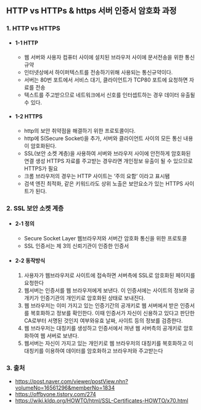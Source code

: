 ## HTTP vs HTTPs & https 서버 인증서 암호화 과정

### 1. HTTP vs HTTPS

-   #### 1-1 HTTP

    -   웹 서버와 사용자 컴퓨터 사이에 설치된 브라우저 사이에 문서전송을 위한 통신규약
    -   인터넷상에서 하이퍼텍스트를 전송하기위해 사용되는 통신규약이다.
    -   서버는 80번 포트에서 서비스 대기, 클라이언트가 TCP80 포트에 요청하면 자료를 전송
    -   텍스트를 주고받으므로 네트워크에서 신호를 인터셉트하는 경우 데이터 유출될 수 있다.

-   #### 1-2 HTTPS
    -   http의 보안 취약점을 해결하기 위한 프로토콜이다.
    -   http에 S(Secure Socket)을 추가, 서버와 클라이언트 사이의 모든 통신 내용이 암호화된다.
    -   SSL(보안 소켓 계층)을 사용하여 서버와 브라우저 사이에 안전하게 암호화된 연결 생성
        HTTPS 자료를 주고받는 경우라면 개인정보 유출이 될 수 있으므로 HTTPS가 필요
    -   크롬 브라우저의 경우는 HTTP 사이트는 ‘주의 요함’ 이라고 표시됌
    -   검색 엔진 최적화, 같은 키워드라도 상위 노출은 보안요소가 있는 HTTPS 사이트가 된다.

### 2. SSL 보안 소켓 계층

-   #### 2-1 정의

    -   Secure Socket Layer 웹브라우저와 서버간 암호화 통신을 위한 프로토콜
    -   SSL 인증서는 제 3의 신뢰기관이 인증한 인증서

-   #### 2-2 동작방식
    1. 사용자가 웹브라우저로 사이트에 접속하면 서버측에 SSL로 암호화된 페이지를 요청한다
    2. 웹서버는 인증서를 웹 브라우저에게 보낸다. 이 인증서에는 사이트의 정보와 공개키가 인증기관의 개인키로 암호화된 상태로 보내진다.
    3. 웹 브라우저는 이미 가지고 있는 인증기간의 공개키로 웹 서버에서 받은 인증서를 복호화하고 정보를 확인한다. 이때 인증서가 자신이 신용하고 있다고 판단한 CA로부터 서명된 것인지 여부와유효 날짜, 사이트 등의 정보를 검증한다.
    4. 웹 브라우저는 대칭키를 생성하고 인증서에서 꺼낸 웹 서버측의 공개키로 암호화하여 웹 서버로 보낸다.
    5. 웹서버는 자신이 가지고 있는 개인키로 웹 브라우저의 대칭키를 복호화하고 이 대칭키를 이용하여 데이터를 암호화하고 브라우저와 주고받는다

### 3. 출처

-   https://post.naver.com/viewer/postView.nhn?volumeNo=16561296&memberNo=1834
-   https://offbyone.tistory.com/274
-   https://wiki.kldp.org/HOWTO/html/SSL-Certificates-HOWTO/x70.html
